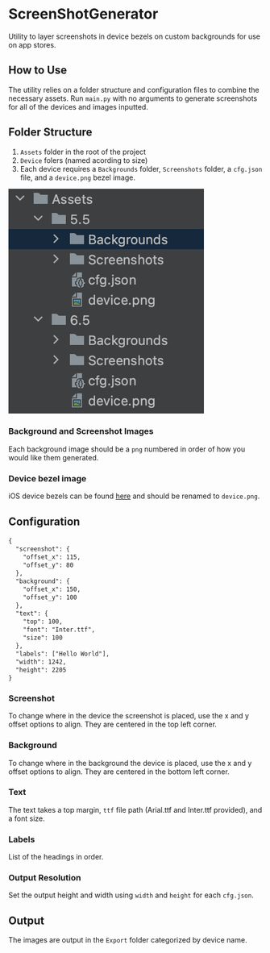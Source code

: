 # ScreenShotGenerator
Utility to layer screenshots in device bezels on custom backgrounds for use on app stores.
## How to Use
The utility relies on a folder structure and configuration files to combine the necessary assets. Run `main.py` with no arguments to generate screenshots for all of the devices and images inputted.
## Folder Structure
1. `Assets` folder in the root of the project
2. `Device` folers (named acording to size)
3. Each device requires a `Backgrounds` folder, `Screenshots` folder, a `cfg.json` file, and a `device.png` bezel image.

![](demo1.png)

### Background and Screenshot Images
Each background image should be a `png` numbered in order of how you would like them generated.

### Device bezel image
iOS device bezels can be found [here](https://developer.apple.com/design/resources/) and should be renamed to `device.png`.

## Configuration
```
{
  "screenshot": {
    "offset_x": 115,
    "offset_y": 80
  },
  "background": {
    "offset_x": 150,
    "offset_y": 100
  },
  "text": {
    "top": 100,
    "font": "Inter.ttf",
    "size": 100
  },
  "labels": ["Hello World"],
  "width": 1242,
  "height": 2205
}
```
### Screenshot
To change where in the device the screenshot is placed, use the x and y offset options to align. They are centered in the top left corner.

### Background
To change where in the background the device is placed, use the x and y offset options to align. They are centered in the bottom left corner.

### Text
The text takes a top margin, `ttf` file path (Arial.ttf and Inter.ttf provided), and a font size.

### Labels
List of the headings in order.

### Output Resolution
Set the output height and width using `width` and `height` for each `cfg.json`.

## Output
The images are output in the `Export` folder categorized by device name.
